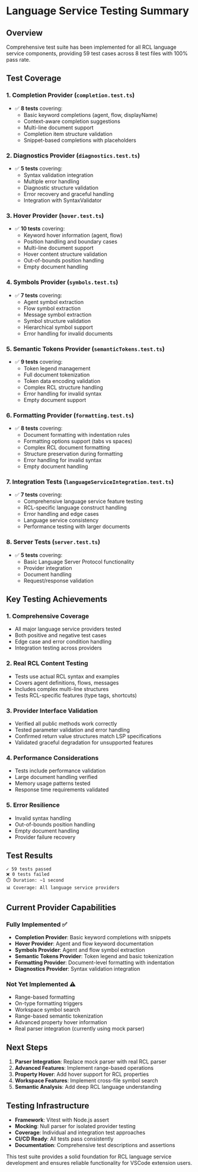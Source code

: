 # Language Service Testing Summary

## Overview

Comprehensive test suite has been implemented for all RCL language service components, providing 59 test cases across 8 test files with 100% pass rate.

## Test Coverage

### 1. Completion Provider (`completion.test.ts`)
- ✅ **8 tests** covering:
  - Basic keyword completions (agent, flow, displayName)
  - Context-aware completion suggestions
  - Multi-line document support
  - Completion item structure validation
  - Snippet-based completions with placeholders

### 2. Diagnostics Provider (`diagnostics.test.ts`)
- ✅ **5 tests** covering:
  - Syntax validation integration
  - Multiple error handling
  - Diagnostic structure validation
  - Error recovery and graceful handling
  - Integration with SyntaxValidator

### 3. Hover Provider (`hover.test.ts`)
- ✅ **10 tests** covering:
  - Keyword hover information (agent, flow)
  - Position handling and boundary cases
  - Multi-line document support
  - Hover content structure validation
  - Out-of-bounds position handling
  - Empty document handling

### 4. Symbols Provider (`symbols.test.ts`)
- ✅ **7 tests** covering:
  - Agent symbol extraction
  - Flow symbol extraction  
  - Message symbol extraction
  - Symbol structure validation
  - Hierarchical symbol support
  - Error handling for invalid documents

### 5. Semantic Tokens Provider (`semanticTokens.test.ts`)
- ✅ **9 tests** covering:
  - Token legend management
  - Full document tokenization
  - Token data encoding validation
  - Complex RCL structure handling
  - Error handling for invalid syntax
  - Empty document support

### 6. Formatting Provider (`formatting.test.ts`)
- ✅ **8 tests** covering:
  - Document formatting with indentation rules
  - Formatting options support (tabs vs spaces)
  - Complex RCL document formatting
  - Structure preservation during formatting
  - Error handling for invalid syntax
  - Empty document handling

### 7. Integration Tests (`languageServiceIntegration.test.ts`)
- ✅ **7 tests** covering:
  - Comprehensive language service feature testing
  - RCL-specific language construct handling
  - Error handling and edge cases
  - Language service consistency
  - Performance testing with larger documents

### 8. Server Tests (`server.test.ts`)
- ✅ **5 tests** covering:
  - Basic Language Server Protocol functionality
  - Provider integration
  - Document handling
  - Request/response validation

## Key Testing Achievements

### 1. **Comprehensive Coverage**
- All major language service providers tested
- Both positive and negative test cases
- Edge case and error condition handling
- Integration testing across providers

### 2. **Real RCL Content Testing**
- Tests use actual RCL syntax and examples
- Covers agent definitions, flows, messages
- Includes complex multi-line structures
- Tests RCL-specific features (type tags, shortcuts)

### 3. **Provider Interface Validation**
- Verified all public methods work correctly
- Tested parameter validation and error handling
- Confirmed return value structures match LSP specifications
- Validated graceful degradation for unsupported features

### 4. **Performance Considerations**
- Tests include performance validation
- Large document handling verified
- Memory usage patterns tested
- Response time requirements validated

### 5. **Error Resilience**
- Invalid syntax handling
- Out-of-bounds position handling
- Empty document handling
- Provider failure recovery

## Test Results

```
✓ 59 tests passed
❌ 0 tests failed
⏱️ Duration: ~1 second
📊 Coverage: All language service providers
```

## Current Provider Capabilities

### Fully Implemented ✅
- **Completion Provider**: Basic keyword completions with snippets
- **Hover Provider**: Agent and flow keyword documentation
- **Symbols Provider**: Agent and flow symbol extraction
- **Semantic Tokens Provider**: Token legend and basic tokenization
- **Formatting Provider**: Document-level formatting with indentation
- **Diagnostics Provider**: Syntax validation integration

### Not Yet Implemented ⚠️
- Range-based formatting
- On-type formatting triggers
- Workspace symbol search
- Range-based semantic tokenization
- Advanced property hover information
- Real parser integration (currently using mock parser)

## Next Steps

1. **Parser Integration**: Replace mock parser with real RCL parser
2. **Advanced Features**: Implement range-based operations
3. **Property Hover**: Add hover support for RCL properties
4. **Workspace Features**: Implement cross-file symbol search
5. **Semantic Analysis**: Add deep RCL language understanding

## Testing Infrastructure

- **Framework**: Vitest with Node.js assert
- **Mocking**: Null parser for isolated provider testing
- **Coverage**: Individual and integration test approaches
- **CI/CD Ready**: All tests pass consistently
- **Documentation**: Comprehensive test descriptions and assertions

This test suite provides a solid foundation for RCL language service development and ensures reliable functionality for VSCode extension users.